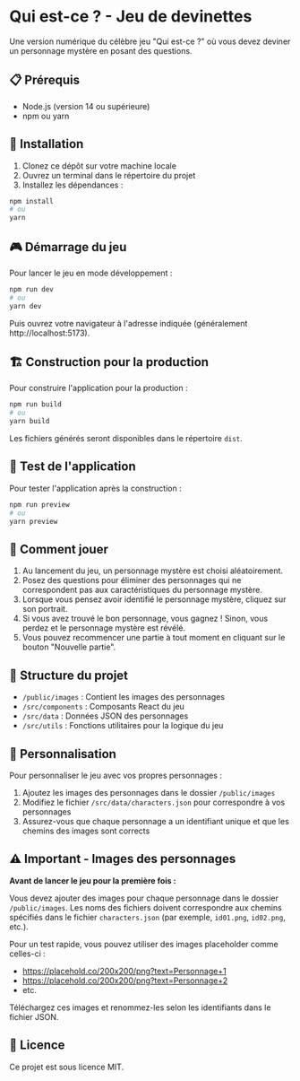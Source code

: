 # Qui est-ce ? - Jeu de devinettes

Une version numérique du célèbre jeu "Qui est-ce ?" où vous devez deviner un personnage mystère en posant des questions.

## 📋 Prérequis

- Node.js (version 14 ou supérieure)
- npm ou yarn

## 🚀 Installation

1. Clonez ce dépôt sur votre machine locale
2. Ouvrez un terminal dans le répertoire du projet
3. Installez les dépendances :

```bash
npm install
# ou
yarn
```

## 🎮 Démarrage du jeu

Pour lancer le jeu en mode développement :

```bash
npm run dev
# ou
yarn dev
```

Puis ouvrez votre navigateur à l'adresse indiquée (généralement http://localhost:5173).

## 🏗️ Construction pour la production

Pour construire l'application pour la production :

```bash
npm run build
# ou
yarn build
```

Les fichiers générés seront disponibles dans le répertoire `dist`.

## 🧪 Test de l'application

Pour tester l'application après la construction :

```bash
npm run preview
# ou
yarn preview
```

## 📝 Comment jouer

1. Au lancement du jeu, un personnage mystère est choisi aléatoirement.
2. Posez des questions pour éliminer des personnages qui ne correspondent pas aux caractéristiques du personnage mystère.
3. Lorsque vous pensez avoir identifié le personnage mystère, cliquez sur son portrait.
4. Si vous avez trouvé le bon personnage, vous gagnez ! Sinon, vous perdez et le personnage mystère est révélé.
5. Vous pouvez recommencer une partie à tout moment en cliquant sur le bouton "Nouvelle partie".

## 📁 Structure du projet

- `/public/images` : Contient les images des personnages
- `/src/components` : Composants React du jeu
- `/src/data` : Données JSON des personnages
- `/src/utils` : Fonctions utilitaires pour la logique du jeu

## 🎨 Personnalisation

Pour personnaliser le jeu avec vos propres personnages :

1. Ajoutez les images des personnages dans le dossier `/public/images`
2. Modifiez le fichier `/src/data/characters.json` pour correspondre à vos personnages
3. Assurez-vous que chaque personnage a un identifiant unique et que les chemins des images sont corrects

## ⚠️ Important - Images des personnages

**Avant de lancer le jeu pour la première fois :**

Vous devez ajouter des images pour chaque personnage dans le dossier `/public/images`. Les noms des fichiers doivent correspondre aux chemins spécifiés dans le fichier `characters.json` (par exemple, `id01.png`, `id02.png`, etc.).

Pour un test rapide, vous pouvez utiliser des images placeholder comme celles-ci :
- https://placehold.co/200x200/png?text=Personnage+1
- https://placehold.co/200x200/png?text=Personnage+2
- etc.

Téléchargez ces images et renommez-les selon les identifiants dans le fichier JSON.

## 📄 Licence

Ce projet est sous licence MIT.

